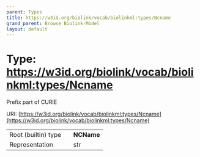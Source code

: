 ```yaml
---
parent: Types
title: https://w3id.org/biolink/vocab/biolinkml:types/Ncname
grand_parent: Browse Biolink-Model
layout: default
---
```


# Type: https://w3id.org/biolink/vocab/biolinkml:types/Ncname


Prefix part of CURIE

URI: [https://w3id.org/biolink/vocab/biolinkml:types/Ncname](https://w3id.org/biolink/vocab/biolinkml:types/Ncname)

|  |  |  |
| --- | --- | --- |
| Root (builtin) type | | **NCName** |
| Representation | | str |
